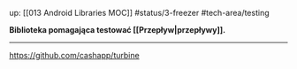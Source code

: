 up: [[013 Android Libraries MOC]]
#status/3-freezer
#tech-area/testing

**Biblioteka pomagająca testować [[Przepływ|przepływy]].**

---
https://github.com/cashapp/turbine